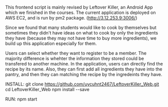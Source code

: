 This frontend script is mainly revised by Leftover Killer, an Android App which we finished in the courses. The current application is deployed on AWS EC2, and is run by pm2 package. (http://3.12.253.9:3006/)


Since we found that many students would like to cook by themselves but sometimes they didn't have ideas on what to cook by only the ingredients they have (because they may not have time to buy more ingredients), we build up this application especially for them. 

Users can select whether they want to register to be a member. The majority difference is whehter the information they stored could be transfered to another machine. In the application, users can directly find the recipe by its name. Also, they can first add all ingredients they have into the pantry, and then they can matching the recipe by the ingredeints they have.




INSTALL:
git clone https://github.com/uycuhnt2467/LeftoverKiller_Web.git
cd LeftoverKiller_Web
npm install --save

RUN:
npm start

